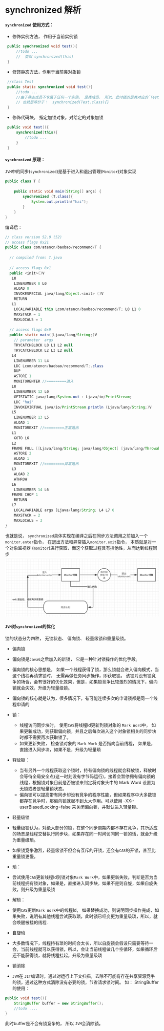 # synchronized 解析

#### `synchronized` 使用方式：
 - 修饰实例方法， 作用于当前实例锁

```java
 public synchronized void test(){
     //todo ...
     //  类似 synchronized(this)
 }
 ```

 - 修饰静态方法，作用于当前类对象锁

```java
 //class Test
 public static synchronized void test(){
     //todo ...
     //由于静态成员不专属于任何一个实例， 是类成员， 所以，此时锁的是类对应的`Test.class`对象
     // 也就是等价于：  synchronized(Test.class){}
 }
 ```

 - 修饰代码块， 指定加锁对象，对给定的对象加锁

```java
 public void test(){
     synchronized(this){
         //todo ...
     }
 }
 ```


#### `synchronized` 原理：
`JVM`中的同步(`synchronized`)是基于进入和退出管理(`Monitor`)对象实现

```java
public class T {

    public static void main(String[] args) {
        synchronized (T.class){
            System.out.println("hai");
        }
    }
}
```
编译后：
```java
// class version 52.0 (52)
// access flags 0x21
public class com/atencn/baobao/recommend/T {

  // compiled from: T.java

  // access flags 0x1
  public <init>()V
   L0
    LINENUMBER 8 L0
    ALOAD 0
    INVOKESPECIAL java/lang/Object.<init> ()V
    RETURN
   L1
    LOCALVARIABLE this Lcom/atencn/baobao/recommend/T; L0 L1 0
    MAXSTACK = 1
    MAXLOCALS = 1

  // access flags 0x9
  public static main([Ljava/lang/String;)V
    // parameter  args
    TRYCATCHBLOCK L0 L1 L2 null
    TRYCATCHBLOCK L2 L3 L2 null
   L4
    LINENUMBER 11 L4
    LDC Lcom/atencn/baobao/recommend/T;.class
    DUP
    ASTORE 1
    MONITORENTER //=========进入
   L0
    LINENUMBER 12 L0
    GETSTATIC java/lang/System.out : Ljava/io/PrintStream;
    LDC "hai"
    INVOKEVIRTUAL java/io/PrintStream.println (Ljava/lang/String;)V
   L5
    LINENUMBER 13 L5
    ALOAD 1
    MONITOREXIT //=========正常退出
   L1
    GOTO L6
   L2
   FRAME FULL [[Ljava/lang/String; java/lang/Object] [java/lang/Throwable]
    ASTORE 2
    ALOAD 1
    MONITOREXIT //=========异常退出
   L3
    ALOAD 2
    ATHROW
   L6
    LINENUMBER 14 L6
   FRAME CHOP 1
    RETURN
   L7
    LOCALVARIABLE args [Ljava/lang/String; L4 L7 0
    MAXSTACK = 2
    MAXLOCALS = 3
}

```
也就是说， `synchronized`具体实现在编译之后在同步方法调用之前加入一个 `monitor.enter`指令， 在退出方法和异常插入`monitor.exit`指令， 本质就是对一个对象监视器 (`monitor`)进行获取，而这个获取过程具有排他性，从而达到线程同步
![](./img/synchronized.png)


#### `JVM`对`synchronized`的优化
锁的状态分为四种， 无锁状态、 偏向锁、 轻量级锁和重量级锁。

- 偏向锁
 - 偏向锁是`Java6`之后加入的新锁， 它是一种针对锁操作的优化手段。
 - 偏向锁的核心思想是， 如果一个线程获得了锁，那么锁就会进入偏向模式，当这个线程再请求锁时， 无需再做任务同步操作，即获取锁。 该锁对没有锁竞争的场合，会有很好的优化效果，但是，如果锁竞争比较激烈的情况下，偏向锁就会失效，升级为轻量级锁。
 - 偏向锁的核心就是认为，很多情况下，有可能连续多次的申请锁都是同一个线程申请的
 - 锁：
   - 线程访问同步块时， 使用`CAS`将线程Id更新到锁对象的 `Mark Word`中， 如果更新成功，则获取偏向锁，并且之后每次进入这个对象锁相关的同步块时都不需要再次获取锁了。
   - 如果更新失败， 检查锁对象的 `Mark Work` 是否指向当前线程， 如果是，直接进入同步块，如果不是，升级为轻量琐
 - 释放锁：
   - 当有另外一个线程获取这个锁时，持有偏向锁的线程就会释放锁，释放时会等待全局安全点(这一时刻没有字节码运行)，接着会暂停拥有偏向锁的线程，根据锁对象目前是否被锁来判定将对象头中的 Mark Word 设置为无锁或者是轻量锁状态。
   - 偏向锁可以提高带有同步却没有竞争的程序性能，但如果程序中大多数锁都存在竞争时，那偏向锁就起不到太大作用。可以使用 -XX:-userBiasedLocking=false 来关闭偏向锁，并默认进入轻量锁。

- 轻量级锁
 - 轻量级锁认为，对绝大部分的锁，在整个同步周期内都不存在竞争，其所适应的场景是线程交替执行同步块，如果存在同一时间访问同一锁的话，就会升级为重量级琐。
 - 如果锁竞争激烈，轻量级锁不但会有互斥的开锁，还会有`CAS`的开锁，甚至比重量锁更慢。
 - 琐：
  - 尝试使用`CAS`更新线程Id到锁对象`Mark Work`中，如果更新失败，判断是否为当前线程拥有锁对象，如果是，直接进入同步块，如果不是则自旋，如果自旋失败，则升级为重量级锁
 - 解琐：
  - 使用`CAS`更新`Mark Work`中的线程Id， 如果替换成功，则说明同步操作完成，如果失败，说明有其他线程尝试获取琐，此时锁已经变更为重量级琐，所以，就会唤醒被挂的线程.

- 自旋琐
 - 大多数情况下，线程持有琐的时间会太长，所以自旋锁会假设只需要等待一会，当前线程就可以获得锁，所以，会让当前线程做几个空循环，如果循环后还不能获得锁，就将线程挂起，升级为重量级琐

 - 锁消除
  - `JVM`在 `JIT`编译时，通过对运行上下文扫描，去除不可能有存在共享资源竞争的锁，通过这种方式消除没有必要的锁，节省请求锁时间。 如： StringBuffer的使用：
  ```java
  public void test(){
      StringBuffer buffer = new StringBuffer();
      //todo ....
  }
  ```
  此时buffer是不会有锁竞争的， 所以 `JVM`会消除锁。
